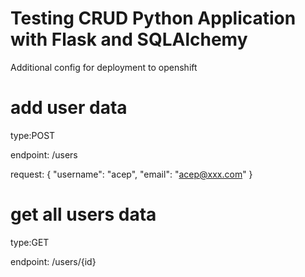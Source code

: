# Testing CRUD Python Application with Flask and SQLAlchemy

Additional config for deployment to openshift

# add user data

type:POST

endpoint: /users

request: {
    "username": "acep",
    "email": "acep@xxx.com"
}

# get all users data

type:GET

endpoint: /users/{id}







